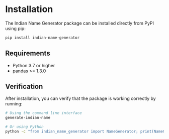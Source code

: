 # Installation

The Indian Name Generator package can be installed directly from PyPI using pip:

```bash
pip install indian-name-generator
```

## Requirements

- Python 3.7 or higher
- pandas >= 1.3.0

## Verification

After installation, you can verify that the package is working correctly by running:

```bash
# Using the command line interface
generate-indian-name

# Or using Python
python -c "from indian_name_generator import NameGenerator; print(NameGenerator().get_full_name())"
```
